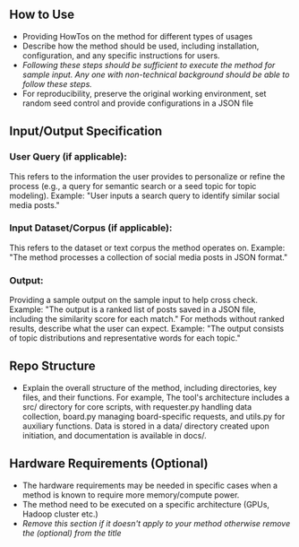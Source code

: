 ## How to Use
- Providing HowTos on the method for different types of usages
- Describe how the method should be used, including installation, configuration, and any specific instructions for users.
- *Following these steps should be sufficient to execute the method for sample input. Any one with non-technical background should be able to follow these steps.*
- For reproducibility, preserve the original working environment, set random seed control and provide configurations in a JSON file

## Input/Output Specification
### User Query (if applicable): 
This refers to the information the user provides to personalize or refine the process (e.g., a query for semantic search or a seed topic for topic modeling).
Example: "User inputs a search query to identify similar social media posts."
### Input Dataset/Corpus (if applicable): 
This refers to the dataset or text corpus the method operates on.
Example: "The method processes a collection of social media posts in JSON format."

### Output:
Providing a sample output on the sample input to help cross check.
Example: "The output is a ranked list of posts saved in a JSON file, including the similarity score for each match."
For methods without ranked results, describe what the user can expect.
Example: "The output consists of topic distributions and representative words for each topic."

## Repo Structure
- Explain the overall structure of the method, including directories, key files, and their functions.
For example,
The tool's architecture includes a src/ directory for core scripts, with requester.py handling data collection, board.py managing board-specific requests, and utils.py for auxiliary functions. Data is stored in a data/ directory created upon initiation, and documentation is available in docs/.

## Hardware Requirements (Optional)
- The hardware requirements may be needed in specific cases when a method is known to require more memory/compute power. 
- The method need to be executed on a specific architecture (GPUs, Hadoop cluster etc.)
- *Remove this section if it doesn't apply to your method otherwise remove the (optional) from the title* 

